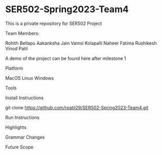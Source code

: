 # SER502-Spring2023-Team4
This is a private repository for SER502 Project

Team Members:

Rohith Bellapu
Aakanksha Jain
Vamsi Kolapalli
Naheer Fatima
Rushikesh Vinod Patil

A demo of the project can be found here after milestone 1

Platform

MacOS
Linux
Windows

Tools

Install Instructions

git clone https://github.com/rpatil29/SER502-Spring2023-Team4.git

Run Instructions


Highlights



Grammar Changes

Future Scope

